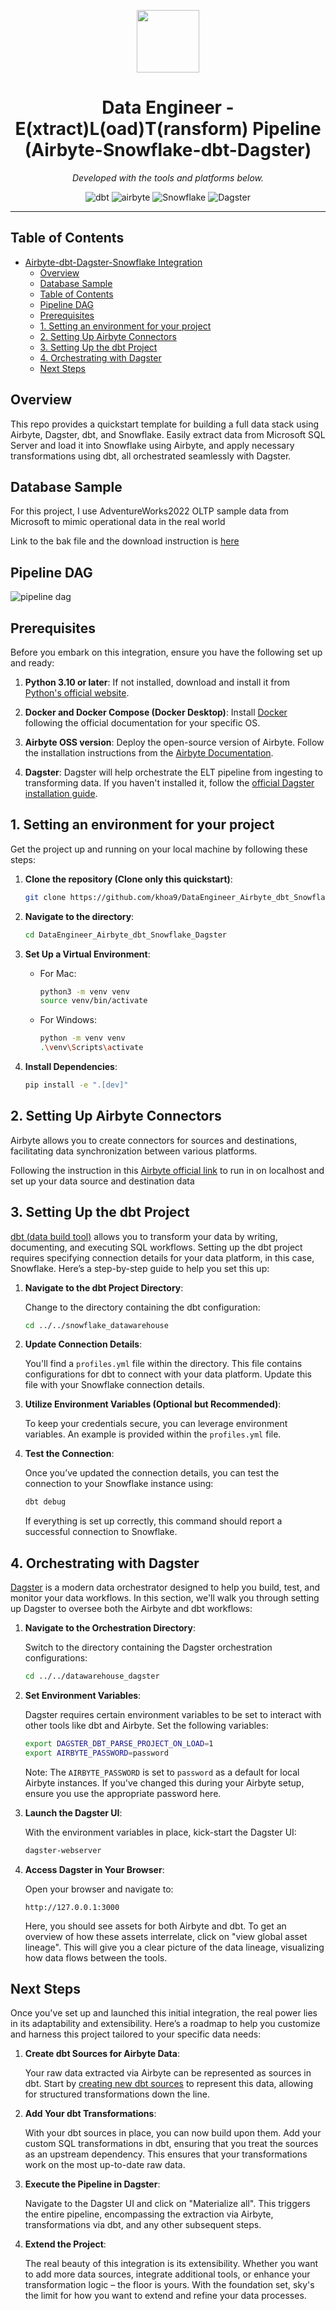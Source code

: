 <p align="center">
  <img src="https://cdn-icons-png.flaticon.com/512/6295/6295404.png" width="100" />
</p>
<p align="center">
    <h1 align="center">Data Engineer - E(xtract)L(oad)T(ransform) Pipeline (Airbyte-Snowflake-dbt-Dagster) </h1>
</p>
<p align="center">
		<em>Developed with the tools and platforms below.</em>
</p>
<p align="center">
	<img src="https://img.shields.io/badge/dbt-white?logo=dbt" alt="dbt">
	<img src="https://img.shields.io/badge/Airbyte-white?logo=airbyte" alt="airbyte">
	<img src="https://img.shields.io/badge/Snowflake-white?logo=snowflake" alt="Snowflake">
    <img src="https://img.shields.io/badge/Dagster-purple?logo=dagster&logoColor=blue
    " alt="Dagster">
</p>
<hr>

## Table of Contents

- [Airbyte-dbt-Dagster-Snowflake Integration](#airbyte-dbt-dagster-snowflake-integration)
  - [Overview](#overview)
  - [Database Sample](#database-sample)
  - [Table of Contents](#table-of-contents)
  - [Pipeline DAG](#pipeline-dag)
  - [Prerequisites](#prerequisites)
  - [1. Setting an environment for your project](#1-setting-an-environment-for-your-project)
  - [2. Setting Up Airbyte Connectors](#2-setting-up-airbyte-connectors)
  - [3. Setting Up the dbt Project](#3-setting-up-the-dbt-project)
  - [4. Orchestrating with Dagster](#4-orchestrating-with-dagster)
  - [Next Steps](#next-steps)

## Overview
This repo provides a quickstart template for building a full data stack using Airbyte, Dagster, dbt, and Snowflake. Easily extract data from Microsoft SQL Server and load it into Snowflake using Airbyte, and apply necessary transformations using dbt, all orchestrated seamlessly with Dagster.

## Database Sample
For this project, I use AdventureWorks2022 OLTP sample data from Microsoft to mimic operational data in the real world

Link to the bak file and the download instruction is [here](https://learn.microsoft.com/en-us/sql/samples/adventureworks-install-configure?view=sql-server-ver16&tabs=ssms)


## Pipeline DAG
![pipeline dag](images/sampleDAG.png)

## Prerequisites

Before you embark on this integration, ensure you have the following set up and ready:

1. **Python 3.10 or later**: If not installed, download and install it from [Python's official website](https://www.python.org/downloads/).

2. **Docker and Docker Compose (Docker Desktop)**: Install [Docker](https://docs.docker.com/get-docker/) following the official documentation for your specific OS.

3. **Airbyte OSS version**: Deploy the open-source version of Airbyte. Follow the installation instructions from the [Airbyte Documentation](https://docs.airbyte.com/quickstart/deploy-airbyte/).

4. **Dagster**: Dagster will help orchestrate the ELT pipeline from ingesting to transforming data. If you haven't installed it, follow the [official Dagster installation guide](https://docs.dagster.io/getting-started/install).


## 1. Setting an environment for your project

Get the project up and running on your local machine by following these steps:

1. **Clone the repository (Clone only this quickstart)**:  
   ```bash
   git clone https://github.com/khoa9/DataEngineer_Airbyte_dbt_Snowflake_Dagster.git
   ```
   
2. **Navigate to the directory**:  
   ```bash
   cd DataEngineer_Airbyte_dbt_Snowflake_Dagster
   ```

3. **Set Up a Virtual Environment**:  
   - For Mac:
     ```bash
     python3 -m venv venv
     source venv/bin/activate
     ```
   - For Windows:
     ```bash
     python -m venv venv
     .\venv\Scripts\activate
     ```

4. **Install Dependencies**:  
   ```bash
   pip install -e ".[dev]"
   ```

## 2. Setting Up Airbyte Connectors

Airbyte allows you to create connectors for sources and destinations, facilitating data synchronization between various platforms.

Following the instruction in this [Airbyte official link](https://docs.airbyte.com/using-airbyte/getting-started/oss-quickstart) to run in on localhost and set up your data source and destination data


## 3. Setting Up the dbt Project

[dbt (data build tool)](https://www.getdbt.com/) allows you to transform your data by writing, documenting, and executing SQL workflows. Setting up the dbt project requires specifying connection details for your data platform, in this case, Snowflake. Here’s a step-by-step guide to help you set this up:

1. **Navigate to the dbt Project Directory**:

   Change to the directory containing the dbt configuration:
   ```bash
   cd ../../snowflake_datawarehouse
   ```

2. **Update Connection Details**:

   You'll find a `profiles.yml` file within the directory. This file contains configurations for dbt to connect with your data platform. Update this file with your Snowflake connection details.

3. **Utilize Environment Variables (Optional but Recommended)**:

   To keep your credentials secure, you can leverage environment variables. An example is provided within the `profiles.yml` file.

4. **Test the Connection**:

   Once you’ve updated the connection details, you can test the connection to your Snowflake instance using:
   ```bash
   dbt debug
   ```

   If everything is set up correctly, this command should report a successful connection to Snowflake.

## 4. Orchestrating with Dagster

[Dagster](https://dagster.io/) is a modern data orchestrator designed to help you build, test, and monitor your data workflows. In this section, we'll walk you through setting up Dagster to oversee both the Airbyte and dbt workflows:

1. **Navigate to the Orchestration Directory**:

   Switch to the directory containing the Dagster orchestration configurations:
   ```bash
   cd ../../datawarehouse_dagster
   ```

2. **Set Environment Variables**:

   Dagster requires certain environment variables to be set to interact with other tools like dbt and Airbyte. Set the following variables:

   ```bash
   export DAGSTER_DBT_PARSE_PROJECT_ON_LOAD=1
   export AIRBYTE_PASSWORD=password
   ```
   
   Note: The `AIRBYTE_PASSWORD` is set to `password` as a default for local Airbyte instances. If you've changed this during your Airbyte setup, ensure you use the appropriate password here.

3. **Launch the Dagster UI**:

   With the environment variables in place, kick-start the Dagster UI:
   ```bash
   dagster-webserver
   ```

4. **Access Dagster in Your Browser**:

   Open your browser and navigate to:
   ```
   http://127.0.0.1:3000
   ```

   Here, you should see assets for both Airbyte and dbt. To get an overview of how these assets interrelate, click on "view global asset lineage". This will give you a clear picture of the data lineage, visualizing how data flows between the tools.

## Next Steps

Once you've set up and launched this initial integration, the real power lies in its adaptability and extensibility. Here’s a roadmap to help you customize and harness this project tailored to your specific data needs:

1. **Create dbt Sources for Airbyte Data**:

   Your raw data extracted via Airbyte can be represented as sources in dbt. Start by [creating new dbt sources](https://docs.getdbt.com/docs/build/sources) to represent this data, allowing for structured transformations down the line.

2. **Add Your dbt Transformations**:

   With your dbt sources in place, you can now build upon them. Add your custom SQL transformations in dbt, ensuring that you treat the sources as an upstream dependency. This ensures that your transformations work on the most up-to-date raw data.

3. **Execute the Pipeline in Dagster**:

   Navigate to the Dagster UI and click on "Materialize all". This triggers the entire pipeline, encompassing the extraction via Airbyte, transformations via dbt, and any other subsequent steps.

4. **Extend the Project**:

   The real beauty of this integration is its extensibility. Whether you want to add more data sources, integrate additional tools, or enhance your transformation logic – the floor is yours. With the foundation set, sky's the limit for how you want to extend and refine your data processes.
